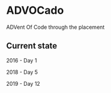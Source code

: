 # ADVOCado

ADVent Of Code through the placement

## Current state
2016 - Day 1

2018 - Day 5

2019 - Day 12
